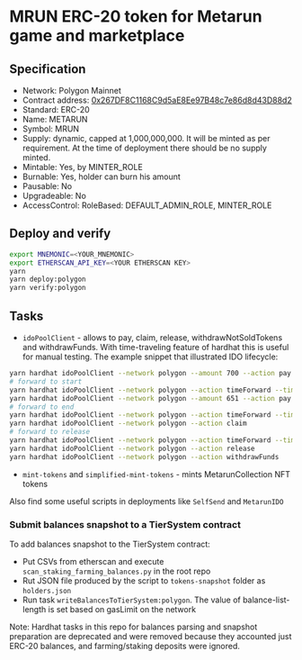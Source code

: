 # MRUN ERC-20 token for Metarun game and marketplace

## Specification

* Network: Polygon Mainnet
* Contract address: [0x267DF8C1168C9d5aE8Ee97B48c7e86d8d43D88d2](https://polygonscan.com/address/0x267df8c1168c9d5ae8ee97b48c7e86d8d43d88d2#readContract)
* Standard: ERC-20
* Name: METARUN
* Symbol: MRUN
* Supply: dynamic, capped at 1,000,000,000. It will be minted as per requirement. At the time of deployment there should be no supply minted.
* Mintable: Yes, by MINTER_ROLE
* Burnable: Yes, holder can burn his amount
* Pausable: No
* Upgradeable: No
* AccessControl: RoleBased: DEFAULT_ADMIN_ROLE, MINTER_ROLE

## Deploy and verify

```sh
export MNEMONIC=<YOUR_MNEMONIC>
export ETHERSCAN_API_KEY=<YOUR ETHERSCAN KEY>
yarn
yarn deploy:polygon
yarn verify:polygon
```

## Tasks

* `idoPoolClient` - allows to pay, claim, release, withdrawNotSoldTokens and withdrawFunds. With time-traveling feature of hardhat this is useful for manual testing. The example snippet that illustrated IDO lifecycle:

```sh
yarn hardhat idoPoolClient --network polygon --amount 700 --action pay
# forward to start
yarn hardhat idoPoolClient --network polygon --action timeForward --time 2022-02-20T17:00:00+00:00
yarn hardhat idoPoolClient --network polygon --amount 651 --action pay
# forward to end
yarn hardhat idoPoolClient --network polygon --action timeForward --time 2022-02-22T16:00:00+00:00
yarn hardhat idoPoolClient --network polygon --action claim
# forward to release
yarn hardhat idoPoolClient --network polygon --action timeForward --time 2023-02-20T19:00:00+00:00
yarn hardhat idoPoolClient --network polygon --action release
yarn hardhat idoPoolClient --network polygon --action withdrawFunds
```

* `mint-tokens` and `simplified-mint-tokens` - mints MetarunCollection NFT tokens

Also find some useful scripts in deployments like `SelfSend` and `MetarunIDO`
### Submit balances snapshot to a TierSystem contract

To add balances snapshot to the TierSystem contract:
* Put CSVs from etherscan and execute `scan_staking_farming_balances.py` in the root repo
* Rut JSON file produced by the script to `tokens-snapshot` folder as `holders.json`
* Run task `writeBalancesToTierSystem:polygon`. The value of balance-list-length is set based on gasLimit on the network

Note: Hardhat tasks in this repo for balances parsing and snapshot preparation are deprecated and were removed because
they accounted just ERC-20 balances, and farming/staking deposits were ignored.
